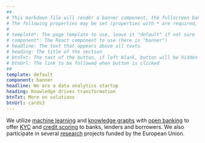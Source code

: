 ```yaml
---
##
# This markdown file will render a banner component, the fullscreen banner section appearing in the home page. 
# The following properties may be set (properties with * are required, to leave a property blank use ''):
#
# template*: The page template to use, leave it "default" if not sure
# component*: The React component to use (here is "banner")
# headline: The text that appears above all texts
# heading: The title of the section
# btnTxt: The text of the button, if left blank, button will be hidden
# btnUrl: The link to be followed when button is clicked 
##
template: default
component: banner
headline: We are a data analytics startup
heading: Knowledge drives transformation
btnTxt: More on solutions
btnUrl: cards3
---
```


We utilize [machine&nbsp;learning](/solutions/machine-learning) and [knowledge&nbsp;graphs](/solutions/knowledge-graphs) 
with [open&nbsp;banking](/solutions/open-banking) to offer [KYC](/solutions/kyc) and 
[credit&nbsp;scoring](/solutions/credit-scoring) to banks, lenders and borrowers. We also participate in several 
[research](/research) projects funded by the European Union.
